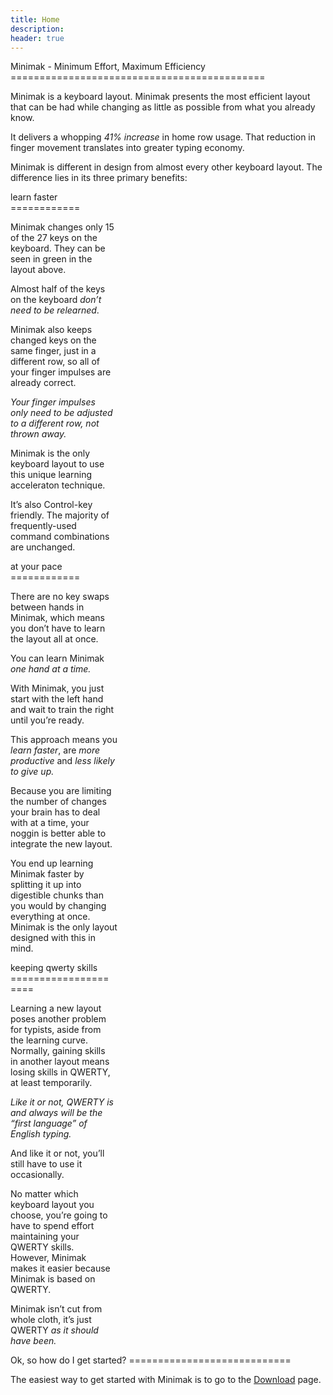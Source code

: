```yaml
---
title: Home
description:
header: true
---
```

<div class="art-content-layout-wrapper layout-item-0">
<div class="art-content-layout layout-item-1">
<div class="art-content-layout-row">
<div class="art-layout-cell layout-item-2" markdown="1">
Minimak - Minimum Effort, Maximum Efficiency
============================================

Minimak is a keyboard layout. Minimak presents the most efficient layout
that can be had while changing as little as possible from what you
already know.

It delivers a whopping *41% increase* in home row usage. That reduction
in finger movement translates into greater typing economy.

Minimak is different in design from almost every other keyboard layout.
The difference lies in its three primary benefits:
</div>
</div>
</div>
</div>

<div class="art-content-layout-wrapper layout-item-0">
<div class="art-content-layout layout-item-1">
<div class="art-content-layout-row">
<div class="art-layout-cell layout-item-3" style="width: 33%;" markdown="1">
learn faster
============

Minimak changes only 15 of the 27 keys on the keyboard. They can be seen
in green in the layout above.

Almost half of the keys on the keyboard *don’t need to be relearned*.

Minimak also keeps changed keys on the same finger, just in a different
row, so all of your finger impulses are already correct.

*Your finger impulses only need to be adjusted to a different row, not
thrown away.*

Minimak is the only keyboard layout to use this unique learning
acceleraton technique.

It’s also Control-key friendly. The majority of frequently-used command
combinations are unchanged.
</div>

<div class="art-layout-cell layout-item-2" style="width: 34%;" markdown="1">
at your pace
============

There are no key swaps between hands in Minimak, which means you don’t
have to learn the layout all at once.

You can learn Minimak *one hand at a time.*

With Minimak, you just start with the left hand and wait to train the
right until you’re ready.

This approach means you *learn faster*, are *more productive* and *less
likely to give up.*

Because you are limiting the number of changes your brain has to deal
with at a time, your noggin is better able to integrate the new layout.

You end up learning Minimak faster by splitting it up into digestible
chunks than you would by changing everything at once. Minimak is the
only layout designed with this in mind.
</div>

<div class="art-layout-cell layout-item-3" style="width: 33%;" markdown="1">
keeping qwerty skills
=====================

Learning a new layout poses another problem for typists, aside from the
learning curve. Normally, gaining skills in another layout means losing
skills in QWERTY, at least temporarily.

*Like it or not, QWERTY is and always will be the “first language” of
English typing.*

And like it or not, you’ll still have to use it occasionally.

No matter which keyboard layout you choose, you’re going to have to
spend effort maintaining your QWERTY skills. However, Minimak makes it
easier because Minimak is based on QWERTY.

Minimak isn’t cut from whole cloth, it’s just QWERTY *as it should have
been.*
</div>
</div>
</div>
</div>

<div class="art-content-layout-wrapper layout-item-0">
<div class="art-content-layout layout-item-1">
<div class="art-content-layout-row">
<div class="art-layout-cell layout-item-2" markdown="1">
Ok, so how do I get started?
============================

The easiest way to get started with Minimak is to go to the [Download](download) page.
</div>
</div>
</div>
</div>
